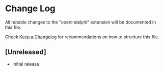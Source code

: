 # Change Log

All notable changes to the "openindelphi" extension will be documented in this file.

Check [Keep a Changelog](http://keepachangelog.com/) for recommendations on how to structure this file.

## [Unreleased]

- Initial release